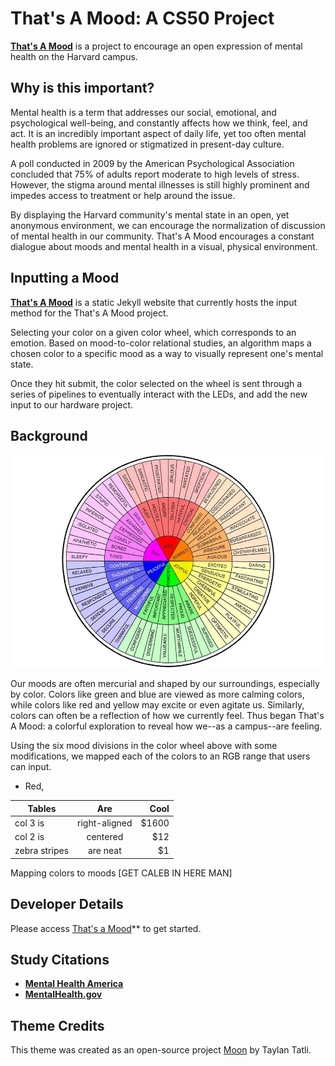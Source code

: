 # That's A Mood: A CS50 Project

**[That's A Mood](https://annawang7.github.io/cs50-final-proj)** is a project to encourage an open expression of mental health on the Harvard campus. 

## Why is this important?
  Mental health is a term that addresses our social, emotional, and psychological well-being, and constantly affects how we think, feel, and act. It is an incredibly important aspect of daily life, yet too often mental health problems are ignored or stigmatized in present-day culture.
  
  A poll conducted in 2009 by the American Psychological Association concluded that 75% of adults report moderate to high levels of stress. However, the stigma around mental illnesses is still highly prominent and impedes access to treatment or help around the issue.

  By displaying the Harvard community's mental state in an open, yet anonymous environment, we can encourage the normalization of discussion of mental health in our community. That's A Mood encourages a constant dialogue about moods and mental health in a visual, physical environment. 

## Inputting a Mood
  **[That's A Mood](https://annawang7.github.io/cs50-final-proj)** is a static Jekyll website that currently hosts the input method for the That's A Mood project.
  
  Selecting your color on a given color wheel, which corresponds to an emotion. Based on mood-to-color relational studies, an algorithm maps a chosen color to a specific mood as a way to visually represent one's mental state.
  
  Once they hit submit, the color selected on the wheel is sent through a series of pipelines to eventually interact with the LEDs, and add the new input to our hardware project.

## Background
![Color Wheel](https://github.com/annawang7/cs50-final-proj/blob/gh-pages/Color_Wheel.jpg "Source: https://www.psychologytoday.com/us/blog/peaceful-parents-happy-kids/201801/easy-ways-teach-kids-about-emotions-in-daily-life?amp")

Our moods are often mercurial and shaped by our surroundings, especially by color. Colors like green and blue are viewed as more calming colors, while colors like red and yellow may excite or even agitate us. Similarly, colors can often be a reflection of how we currently feel. Thus began That's A Mood: a colorful exploration to reveal how we--as a campus--are feeling.

Using the six mood divisions in the color wheel above with some modifications, we mapped each of the colors to an RGB range that users can input.

* Red, 

| Tables        | Are           | Cool  |
| ------------- |:-------------:| -----:|
| col 3 is      | right-aligned | $1600 |
| col 2 is      | centered      |   $12 |
| zebra stripes | are neat      |    $1 |
  Mapping colors to moods [GET CALEB IN HERE MAN]

## Developer Details
  Please access [That's a Mood](https://github.com/annawang7/cs50-final-proj)** to get started.

## Study Citations
  * **[Mental Health America](https://www.mha-em.org/advocacy/12-media/132-mental-health-treatment-and-stigma-statistics.html)** 
  * **[MentalHealth.gov](https://www.mentalhealth.gov/basics/what-is-mental-health)**

## Theme Credits
This theme was created as an open-source project [Moon](https://taylantatli.github.io/Moon) by Taylan Tatli. 